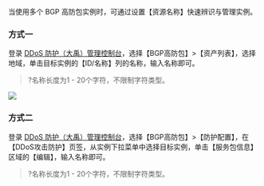 当使用多个 BGP 高防包实例时，可通过设置【资源名称】快速辨识与管理实例。
### 方式一
登录 [DDoS 防护（大禹）管理控制台](https://console.cloud.tencent.com/dayu/overview)，选择【BGP高防包】>【资产列表】，选择地域，单击目标实例的【ID/名称】列的名称，输入名称即可。
>?名称长度为1 - 20个字符，不限制字符类型。

![](https://main.qcloudimg.com/raw/216f2fdbe3654211fa597c74af217928.png)

### 方式二
登录 [DDoS 防护（大禹）管理控制台](https://console.cloud.tencent.com/dayu/overview)，选择【BGP高防包】>【防护配置】，在【DDoS攻击防护】页签，从实例下拉菜单中选择目标实例，单击【服务包信息】区域的【编辑】，输入名称即可。
>?名称长度为1 - 20个字符，不限制字符类型。
